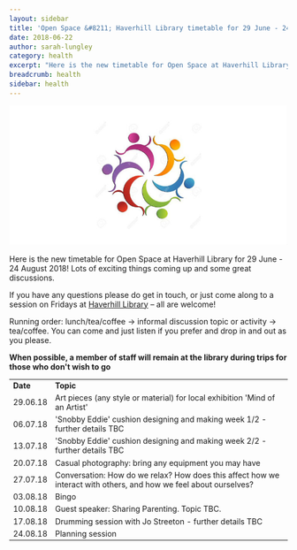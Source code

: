 ```yaml
---
layout: sidebar
title: 'Open Space &#8211; Haverhill Library timetable for 29 June - 24 August 2018'
date: 2018-06-22
author: sarah-lungley
category: health
excerpt: "Here is the new timetable for Open Space at Haverhill Library for 29 June - 24 August 2018! Lots of exciting things coming up and some great discussions."
breadcrumb: health
sidebar: health
---
```


![Open Space logo](/images/featured/featured-open-space-logo.jpg)

Here is the new timetable for Open Space at Haverhill Library for 29 June - 24 August 2018! Lots of exciting things coming up and some great discussions.

If you have any questions please do get in touch, or just come along to a session on Fridays at [Haverhill Library](/libraries/haverhill-library/) &#8211; all are welcome!

Running order: lunch/tea/coffee &rarr; informal discussion topic or activity &rarr; tea/coffee. You can come and just listen if you prefer and drop in and out as you please.

**When possible, a member of staff will remain at the library during trips for those who don't wish to go**

<table class="pure-table">
<tr>
<td>
<strong>Date</strong>
</td>

<td>
<strong>Topic</strong>
</td>
</tr>

<tr>
<td>
29.06.18
</td>

<td>
Art pieces (any style or material) for local exhibition 'Mind of an Artist'
</td>
</tr>

<tr>
<td>
06.07.18
</td>

<td>
'Snobby Eddie' cushion designing and making week 1/2 - further details TBC
</td>
</tr>

<tr>
<td>
13.07.18
</td>

<td>
'Snobby Eddie' cushion designing and making week 2/2 - further details TBC
</td>
</tr>

<tr>
<td>
20.07.18
</td>

<td>
Casual photography: bring any equipment you may have
</td>
</tr>

<tr>
<td>
27.07.18
</td>

<td>
Conversation: How do we relax? How does this affect how we interact with others, and how we feel about ourselves?
</td>
</tr>

<tr>
<td>
03.08.18
</td>

<td>
Bingo
</td>
</tr>

<tr>
<td>
10.08.18
</td>

<td>
Guest speaker: Sharing Parenting. Topic TBC.
</td>
</tr>

<tr>
<td>
17.08.18
</td>

<td>
Drumming session with Jo Streeton - further details TBC
</td>
</tr>

<tr>
<td>
24.08.18
</td>

<td>
Planning session
</td>
</tr>
</table>

